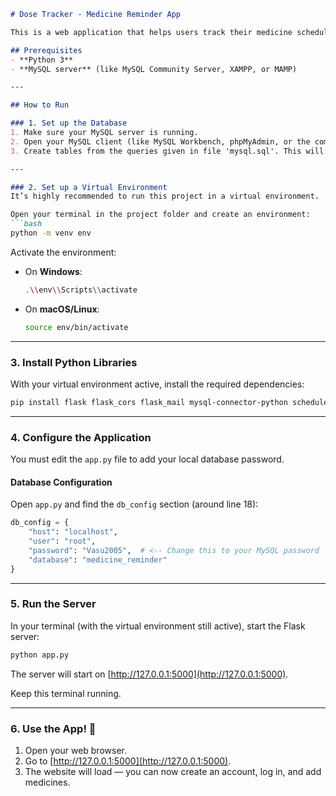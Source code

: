 ````markdown
# Dose Tracker - Medicine Reminder App

This is a web application that helps users track their medicine schedules and sends automatic reminders for each dose.

## Prerequisites
- **Python 3**
- **MySQL server** (like MySQL Community Server, XAMPP, or MAMP)

---

## How to Run

### 1. Set up the Database
1. Make sure your MySQL server is running.
2. Open your MySQL client (like MySQL Workbench, phpMyAdmin, or the command line).
3. Create tables from the queries given in file 'mysql.sql'. This will create the **medicine_reminder** database and all the required tables (`users`, `medicines`, `reminders`).

---

### 2. Set up a Virtual Environment
It’s highly recommended to run this project in a virtual environment.

Open your terminal in the project folder and create an environment:
```bash
python -m venv env
````

Activate the environment:

* On **Windows**:

  ```bash
  .\\env\\Scripts\\activate
  ```
* On **macOS/Linux**:

  ```bash
  source env/bin/activate
  ```

---

### 3. Install Python Libraries

With your virtual environment active, install the required dependencies:

```bash
pip install flask flask_cors flask_mail mysql-connector-python schedule
```

---

### 4. Configure the Application

You must edit the `app.py` file to add your local database password.

#### Database Configuration

Open `app.py` and find the `db_config` section (around line 18):

```python
db_config = {
    "host": "localhost",
    "user": "root",
    "password": "Vasu2005",  # <-- Change this to your MySQL password
    "database": "medicine_reminder"
}
```

---

### 5. Run the Server

In your terminal (with the virtual environment still active), start the Flask server:

```bash
python app.py
```

The server will start on [http://127.0.0.1:5000](http://127.0.0.1:5000).

Keep this terminal running.

---

### 6. Use the App! 🚀

1. Open your web browser.
2. Go to [http://127.0.0.1:5000](http://127.0.0.1:5000).
3. The website will load — you can now create an account, log in, and add medicines.

```
```
